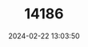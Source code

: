 ---
title: "14186"
category: "Myotis oreias"
draft: false
date: 2024-02-22 13:03:50
languages:
  English: ["Singapore Whiskered Bat", "Singaporese Whiskered Myotis"]
---
